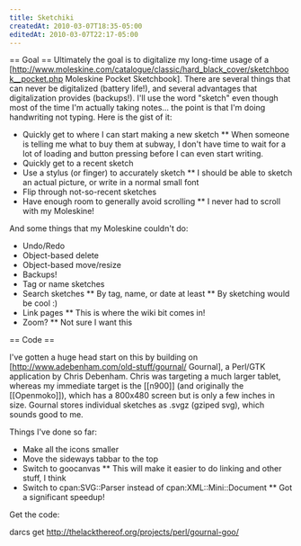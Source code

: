 ```yaml
---
title: Sketchiki
createdAt: 2010-03-07T18:35-05:00
editedAt: 2010-03-07T22:17-05:00
---
```


== Goal ==
Ultimately the goal is to digitalize my long-time usage of a [http://www.moleskine.com/catalogue/classic/hard_black_cover/sketchbook__pocket.php Moleskine Pocket Sketchbook]. There are several things that can never be digitalized (battery life!), and several advantages that digitalization provides (backups!). I'll use the word "sketch" even though most of the time I'm actually taking notes... the point is that I'm doing handwriting not typing. Here is the gist of it:

* Quickly get to where I can start making a new sketch
** When someone is telling me what to buy them at subway, I don't have time to wait for a lot of loading and button pressing before I can even start writing.
* Quickly get to a recent sketch
* Use a stylus (or finger) to accurately sketch
** I should be able to sketch an actual picture, or write in a normal small font
* Flip through not-so-recent sketches
* Have enough room to generally avoid scrolling
** I never had to scroll with my Moleskine!

And some things that my Moleskine couldn't do:
* Undo/Redo
* Object-based delete
* Object-based move/resize
* Backups!
* Tag or name sketches
* Search sketches
** By tag, name, or date at least
** By sketching would be cool :)
* Link pages
** This is where the wiki bit comes in!
* Zoom?
** Not sure I want this

== Code ==

I've gotten a huge head start on this by building on [http://www.adebenham.com/old-stuff/gournal/ Gournal], a Perl/GTK application by Chris Debenham. Chris was targeting a much larger tablet, whereas my immediate target is the [[n900]] (and originally the [[Openmoko]]), which has a 800x480 screen but is only a few inches in size. Gournal stores individual sketches as .svgz (gziped svg), which sounds good to me.

Things I've done so far:
* Make all the icons smaller
* Move the sideways tabbar to the top
* Switch to goocanvas
** This will make it easier to do linking and other stuff, I think
* Switch to cpan:SVG::Parser instead of cpan:XML::Mini::Document
** Got a significant speedup!

Get the code:

  darcs get http://thelackthereof.org/projects/perl/gournal-goo/


